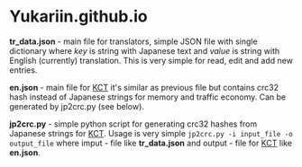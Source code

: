 Yukariin.github.io
==================
**tr_data.json** - main file for translators, simple JSON file with single dictionary where *key* is string with Japanese text and *value* is string with English (currently) translation. This is very simple for read, edit and add new entries.

**en.json** - main file for [KCT](https://github.com/KanColleTool/KanColleTool) it's similar as previous file but contains crc32 hash instead of Japanese strings for memory and traffic economy. Can be generated by jp2crc.py (see below).

**jp2crc.py** - simple python script for generating crc32 hashes from Japanese strings for [KCT](https://github.com/KanColleTool/KanColleTool). Usage is very simple `jp2crc.py -i input_file -o output_file` where imput - file like **tr_data.json** and output - file for [KCT](https://github.com/KanColleTool/KanColleTool) like **en.json**.
